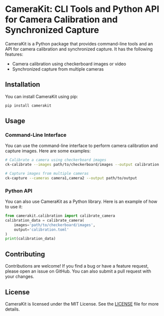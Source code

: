 # CameraKit: CLI Tools and Python API for Camera Calibration and Synchronized Capture

CameraKit is a Python package that provides command-line tools and an API for camera calibration and synchronized capture. It has the following features:

- Camera calibration using checkerboard images or video
- Synchronized capture from multiple cameras

## Installation

You can install CameraKit using pip:

```bash
pip install camerakit
```

## Usage

### Command-Line Interface

You can use the command-line interface to perform camera calibration and capture images. Here are some examples:

```bash
# Calibrate a camera using checkerboard images
ck-calibrate --images path/to/checkerboard/images --output calibration.toml
```

```bash
# Capture images from multiple cameras
ck-capture --cameras camera1,camera2 --output path/to/output
```

### Python API
You can also use CameraKit as a Python library. Here is an example of how to use it:

```python
from camerakit.calibration import calibrate_camera
calibration_data = calibrate_camera(
    images='path/to/checkerboard/images',
    output='calibration.toml'
)
print(calibration_data)
```

## Contributing
Contributions are welcome! If you find a bug or have a feature request, please open an issue on GitHub. You can also submit a pull request with your changes.

## License
CameraKit is licensed under the MIT License. See the [LICENSE](LICENSE) file for more details.
